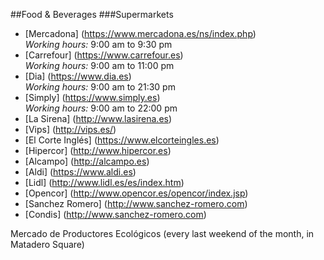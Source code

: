 ##Food & Beverages
###Supermarkets
  * [Mercadona] (https://www.mercadona.es/ns/index.php)
    <br>*Working hours:* 9:00 am to 9:30 pm 
  * [Carrefour] (https://www.carrefour.es)
    <br>*Working hours:* 9:00 am to 11:00 pm
  * [Dia] (https://www.dia.es)
    <br>*Working hours:* 9:00 am to 21:30 pm
  * [Simply] (https://www.simply.es)
    <br>*Working hours:* 9:00 am to 22:00 pm
  * [La Sirena] (http://www.lasirena.es)
  * [Vips] (http://vips.es/)
  * [El Corte Inglés] (https://www.elcorteingles.es)
  * [Hipercor] (http://www.hipercor.es)
  * [Alcampo] (http://alcampo.es)
  * [Aldi] (https://www.aldi.es)
  * [Lidl] (http://www.lidl.es/es/index.htm)
  * [Opencor] (http://www.opencor.es/opencor/index.jsp)
  * [Sanchez Romero] (http://www.sanchez-romero.com)
  * [Condis] (http://www.sanchez-romero.com)




Mercado de Productores Ecológicos (every last weekend of the month, in Matadero Square)
